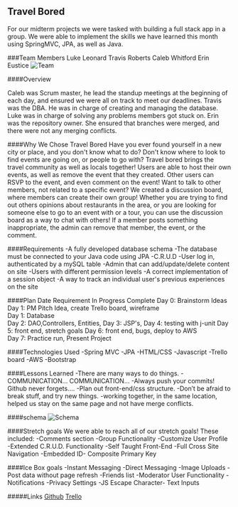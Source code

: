## Travel Bored
For our midterm projects we were tasked with building a full stack app in a group. We were able to implement the skills we have learned this month using SpringMVC, JPA, as well as Java.  

###Team Members
Luke Leonard
Travis Roberts
Caleb Whitford
Erin Eustice
![Team](https://i.ibb.co/6JLRpxv/Image-from-i-OS.jpg "Primodial Syndicate")

####Overview

 Caleb was Scrum master, he lead the standup meetings at the beginning of each day, and ensured we were all on track to meet our deadlines. Travis was the DBA. He was in charge of creating and  managing the database. Luke was in charge of solving any problems members got stuck on. Erin was the repository owner. She ensured that branches were merged, and there were not any merging conflicts.  


####Why We Chose Travel Bored
Have you ever found yourself in a new city or place, and you don't know what to do?
Don't know where to look to find events are going on, or people to go with?
Travel bored brings the travel community as well as locals together!
Users are able to host their own events, as well as remove the event that they created.
Other users can RSVP to the event, and even comment on the event!
Want to talk to other members, not related to a specific event?
We created a discussion board, where members can create their own group!
Whether you are trying to find out others opinions about restaurants in the area, or you are looking for someone else to go to an event with or a tour, you can use the discussion board as a way to chat with others!
If a member posts something inappropriate, the admin can remove that member, the event, or the comment.


####Requirements
-A fully developed database schema
-The database must be connected to your Java code using JPA
-C.R.U.D
-User log in, authenticated by a mySQL table
-Admin that can add/update/delete content on site
-Users with different permission levels
-A correct implementation of a session object
-A way to track an individual user's previous experiences on the site

####Plan
Date	Requirement	In Progress	Complete
Day 0: Brainstorm Ideas		
Day 1: PM	Pitch Idea, create Trello board, wireframe		
Day 1: Database		
Day 2:	DAO,Controllers, Entities,
Day 3:	JSP's,
Day 4:	testing with j-unit
Day 5:	front end, stretch goals
Day 6:	front end, bugs, deploy to AWS		
Day 7: Practice run, Present Project

####Technologies Used
-Spring MVC
-JPA
-HTML/CSS
-Javascript
-Trello board
-AWS
-Bootstrap

####Lessons Learned
-There are many ways to do things.
-COMMUNICATION… COMMUNICATION…
-Always push your commits! Github never forgets....
-Plan out front-end/css structure.
-Don’t be afraid to break stuff, and try new things.
-working together, in the same location, helped us stay on the same page and not have merge conflicts.


####schema
![Schema](https://i.ibb.co/G0cbVyw/schemaclean.jpg)

####Stretch goals
We were able to reach all of our stretch goals!
These included:
-Comments section
-Group Functionality
-Customize User Profile
-Extended C.R.U.D. Functionality
-Self Taught Front-End
-Full Cross Site Navigation
-Embedded ID- Composite Primary Key


####Ice Box goals
-Instant Messaging
-Direct Messaging
-Image Uploads
-Post data without page refresh
-Friends list
-Moderator User Functionality
-Notifications
-Privacy Settings
-JS Escape Character- Text Inputs


#####Links
[Github](.../Erin-Renee/MidtermProject/)
[Trello](https://trello.com/b/HMIPaHmm/travel-bored)
